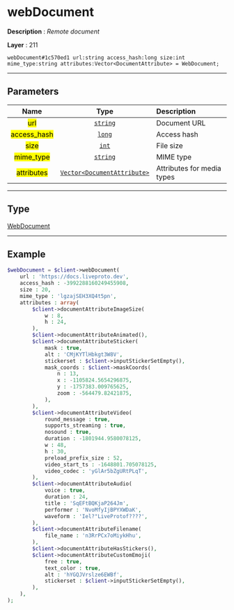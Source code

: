 # webDocument

**Description** : *Remote document*

**Layer** : 211

```tl
webDocument#1c570ed1 url:string access_hash:long size:int mime_type:string attributes:Vector<DocumentAttribute> = WebDocument;
```

---

## Parameters

| Name | Type | Description |
| :---: | :---: | :--- |
| <mark>url</mark> | [`string`](type/string) | Document URL |
| <mark>access_hash</mark> | [`long`](type/long) | Access hash |
| <mark>size</mark> | [`int`](type/int) | File size |
| <mark>mime_type</mark> | [`string`](type/string) | MIME type |
| <mark>attributes</mark> | [`Vector<DocumentAttribute>`](type/DocumentAttribute) | Attributes for media types |

---

## Type

[WebDocument](type/WebDocument)

---

## Example

```php
$webDocument = $client->webDocument(
	url : 'https://docs.liveproto.dev',
	access_hash : -3992288160249455908,
	size : 20,
	mime_type : 'lgzajSEH3XQ4t5pn',
	attributes : array(
		$client->documentAttributeImageSize(
			w : 8,
			h : 24,
		),
		$client->documentAttributeAnimated(),
		$client->documentAttributeSticker(
			mask : true,
			alt : 'CMjKYTlHbkgt3W8V',
			stickerset : $client->inputStickerSetEmpty(),
			mask_coords : $client->maskCoords(
				n : 13,
				x : -1105824.5654296875,
				y : -1757383.009765625,
				zoom : -564479.82421875,
			),
		),
		$client->documentAttributeVideo(
			round_message : true,
			supports_streaming : true,
			nosound : true,
			duration : -1801944.9580078125,
			w : 48,
			h : 30,
			preload_prefix_size : 52,
			video_start_ts : -1648801.705078125,
			video_codec : 'yGlAr5bZgURtPLqT',
		),
		$client->documentAttributeAudio(
			voice : true,
			duration : 24,
			title : 'SqEFtBQKjaP264Jm',
			performer : 'NvoMfyIjBPYXWDaK',
			waveform : 'Iel?"LiveProtof????',
		),
		$client->documentAttributeFilename(
			file_name : 'n3RrPCx7oMiykHhu',
		),
		$client->documentAttributeHasStickers(),
		$client->documentAttributeCustomEmoji(
			free : true,
			text_color : true,
			alt : 'hYGQJVrslze6EWBf',
			stickerset : $client->inputStickerSetEmpty(),
		),
	),
);
```